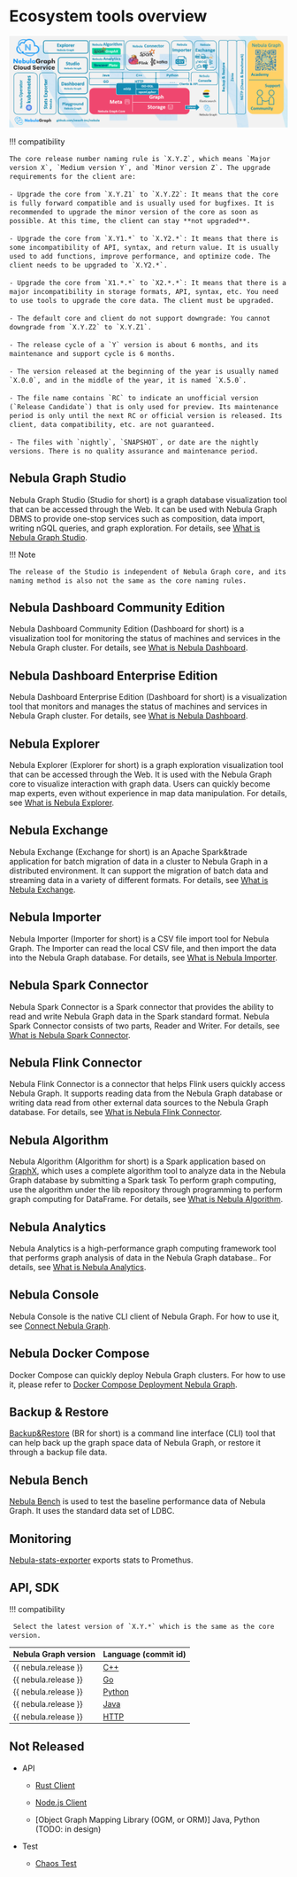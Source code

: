 # Ecosystem tools overview

![Nebula Graph birdview](../1.introduction/nebula-graph-birdview-3.0.png)

!!! compatibility

    The core release number naming rule is `X.Y.Z`, which means `Major version X`, `Medium version Y`, and `Minor version Z`. The upgrade requirements for the client are:

    - Upgrade the core from `X.Y.Z1` to `X.Y.Z2`: It means that the core is fully forward compatible and is usually used for bugfixes. It is recommended to upgrade the minor version of the core as soon as possible. At this time, the client can stay **not upgraded**.
    
    - Upgrade the core from `X.Y1.*` to `X.Y2.*`: It means that there is some incompatibility of API, syntax, and return value. It is usually used to add functions, improve performance, and optimize code. The client needs to be upgraded to `X.Y2.*`.
    
    - Upgrade the core from `X1.*.*` to `X2.*.*`: It means that there is a major incompatibility in storage formats, API, syntax, etc. You need to use tools to upgrade the core data. The client must be upgraded.

    - The default core and client do not support downgrade: You cannot downgrade from `X.Y.Z2` to `X.Y.Z1`.
 
    - The release cycle of a `Y` version is about 6 months, and its maintenance and support cycle is 6 months.
    
    - The version released at the beginning of the year is usually named `X.0.0`, and in the middle of the year, it is named `X.5.0`.
    
    - The file name contains `RC` to indicate an unofficial version (`Release Candidate`) that is only used for preview. Its maintenance period is only until the next RC or official version is released. Its client, data compatibility, etc. are not guaranteed.
    
    - The files with `nightly`, `SNAPSHOT`, or date are the nightly versions. There is no quality assurance and maintenance period.


## Nebula Graph Studio

Nebula Graph Studio (Studio for short) is a graph database visualization tool that can be accessed through the Web. It can be used with Nebula Graph DBMS to provide one-stop services such as composition, data import, writing nGQL queries, and graph exploration. For details, see [What is Nebula Graph Studio](../nebula-studio/about-studio/st-ug-what-is-graph-studio.md).

!!! Note

    The release of the Studio is independent of Nebula Graph core, and its naming method is also not the same as the core naming rules. 

## Nebula Dashboard Community Edition

Nebula Dashboard Community Edition (Dashboard for short) is a visualization tool for monitoring the status of machines and services in the Nebula Graph cluster. For details, see [What is Nebula Dashboard](../nebula-dashboard/1.what-is-dashboard.md).


## Nebula Dashboard Enterprise Edition

Nebula Dashboard Enterprise Edition (Dashboard for short) is a visualization tool that monitors and manages the status of machines and services in Nebula Graph cluster. For details, see [What is Nebula Dashboard](../nebula-dashboard-ent/1.what-is-dashboard-ent.md).

## Nebula Explorer

Nebula Explorer (Explorer for short) is a graph exploration visualization tool that can be accessed through the Web. It is used with the Nebula Graph core to visualize interaction with graph data. Users can quickly become map experts, even without experience in map data manipulation. For details, see [What is Nebula Explorer](../nebula-explorer/about-explorer/ex-ug-what-is-explorer.md).

## Nebula Exchange

Nebula Exchange (Exchange for short) is an Apache Spark&trade application for batch migration of data in a cluster to Nebula Graph in a distributed environment. It can support the migration of batch data and streaming data in a variety of different formats. For details, see [What is Nebula Exchange](../nebula-exchange/about-exchange/ex-ug-what-is-exchange.md).

<!-- ## Nebula Operator

Nebula Operator (Operator for short) is a tool to automate the deployment, operation, and maintenance of Nebula Graph clusters on Kubernetes. Building upon the excellent scalability mechanism of Kubernetes, Nebula Graph introduced its operation and maintenance knowledge into the Kubernetes system, which makes Nebula Graph a real cloud-native graph database. For more information, see [What is Nebula Operator](../nebula-operator/1.introduction-to-nebula-operator.md). -->

## Nebula Importer

Nebula Importer (Importer for short) is a CSV file import tool for Nebula Graph. The Importer can read the local CSV file, and then import the data into the Nebula Graph database. For details, see [What is Nebula Importer](../nebula-importer/use-importer.md).

## Nebula Spark Connector

Nebula Spark Connector is a Spark connector that provides the ability to read and write Nebula Graph data in the Spark standard format. Nebula Spark Connector consists of two parts, Reader and Writer. For details, see [What is Nebula Spark Connector](../nebula-spark-connector.md).

## Nebula Flink Connector

Nebula Flink Connector is a connector that helps Flink users quickly access Nebula Graph. It supports reading data from the Nebula Graph database or writing data read from other external data sources to the Nebula Graph database. For details, see [What is Nebula Flink Connector](../nebula-flink-connector.md).

## Nebula Algorithm

Nebula Algorithm (Algorithm for short) is a Spark application based on [GraphX](https://spark.apache.org/graphx/), which uses a complete algorithm tool to analyze data in the Nebula Graph database by submitting a Spark task To perform graph computing, use the algorithm under the lib repository through programming to perform graph computing for DataFrame. For details, see [What is Nebula Algorithm](../nebula-algorithm.md).

## Nebula Analytics

Nebula Analytics is a high-performance graph computing framework tool that performs graph analysis of data in the Nebula Graph database.. For details, see [What is Nebula Analytics](../nebula-analytics.md).

## Nebula Console

Nebula Console is the native CLI client of Nebula Graph. For how to use it, see [Connect Nebula Graph](../2.quick-start/3.connect-to-nebula-graph.md).

## Nebula Docker Compose

Docker Compose can quickly deploy Nebula Graph clusters. For how to use it, please refer to [Docker Compose Deployment Nebula Graph](../4.deployment-and-installation/2.compile-and-install-nebula-graph/3.deploy-nebula-graph-with-docker-compose.md ).


## Backup & Restore

[Backup&Restore](https://github.com/vesoft-inc/nebula-br) (BR for short) is a command line interface (CLI) tool that can help back up the graph space data of Nebula Graph, or restore it through a backup file data.

## Nebula Bench

[Nebula Bench](https://github.com/vesoft-inc/nebula-bench) is used to test the baseline performance data of Nebula Graph. It uses the standard data set of LDBC.


## Monitoring

[Nebula-stats-exporter](https://github.com/vesoft-inc/nebula-stats-exporter) exports stats to Promethus.

## API, SDK

!!! compatibility

     Select the latest version of `X.Y.*` which is the same as the core version.

|Nebula Graph version| Language (commit id) |
|:---| :--- |
| {{ nebula.release }}| [C++](https://github.com/vesoft-inc/nebula-cpp/tree/{{cpp.branch}}) |
| {{ nebula.release }}| [Go](https://github.com/vesoft-inc/nebula-go/tree/{{go.branch}}) |
| {{ nebula.release }}| [Python](https://github.com/vesoft-inc/nebula-python/tree/{{python.branch}}) |
| {{ nebula.release }}| [Java](https://github.com/vesoft-inc/nebula-java/tree/{{java.branch}})  |
| {{ nebula.release }}| [HTTP](https://github.com/vesoft-inc/nebula-http-gateway)  |

## Not Released

- API

   - [Rust Client](https://github.com/vesoft-inc/nebula-rust)

   - [Node.js Client](https://github.com/vesoft-inc/nebula-node)

   - [Object Graph Mapping Library (OGM, or ORM)] Java, Python (TODO: in design)

- Test

   - [Chaos Test](https://github.com/vesoft-inc/nebula-chaos)

